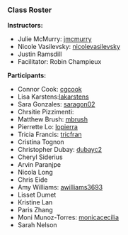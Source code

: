 ### Class Roster

**Instructors:**
- Julie McMurry: [jmcmurry](https://github.com/jmcmurry)
- Nicole Vasilevsky: [nicolevasilevsky](https://github.com/nicolevasilevsky)
- Justin Ramsdill
- Facilitator: Robin Champieux

**Participants:**
- Connor Cook: [cgcook](https://github.com/cgcook)
- Lisa Karstens:[lakarstens](https://github.com/lakarstens)
- Sara Gonzales: [saragon02](https://github.com/saragon02)
- Chrsitie Pizzimenti: 
- Matthew	Brush: [mbrush](https://github.com/mbrush)
- Pierrette	Lo: [lopierra](https://github.com/lopierra)
- Tricia Francis: [tricfran](https://github.com/tricfran)
- Cristina Tognon
- Christopher Dubay: [dubayc2](https://github.com/dubayc2)
- Cheryl Siderius
- Arvin	Paranjpe
- Nicola Long
- Chris	Eide
- Amy	Williams: [awilliams3693](https://github.com/awilliams3693)
- Lisset Dumet
- Kristine	Lan
- Paris	Zhang
- Moni	Munoz-Torres: [monicacecilia](https://github.com/monicacecilia)
- Sarah	Nelson
